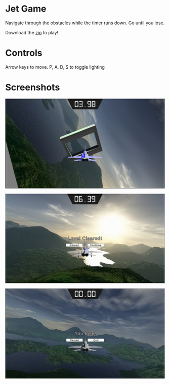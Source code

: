 # Jet Game

Navigate through the obstacles while the timer runs down. Go until you lose.

Download the [zip](https://github.com/bcout/unity/blob/main/Jet%20Game/Jet%20Game.zip) to play!

# Controls

Arrow keys to move.
P, A, D, S to toggle lighting

# Screenshots

![1](Images/1.PNG)

![2](Images/2.PNG)

![3](Images/3.PNG)
